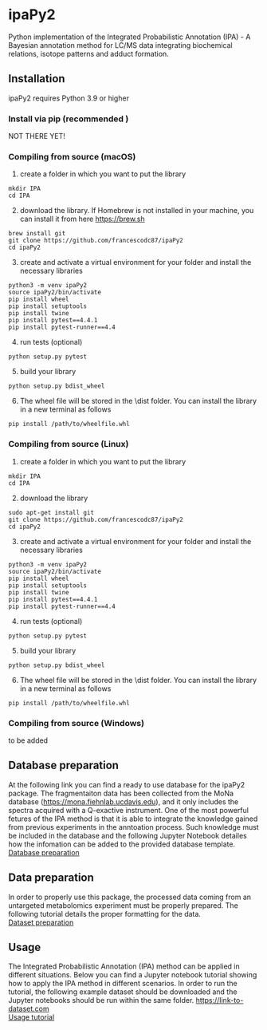 # ipaPy2
Python implementation of the Integrated Probabilistic Annotation (IPA) - A Bayesian annotation method for LC/MS data integrating biochemical relations,
isotope patterns and adduct formation.

## Installation
ipaPy2 requires Python 3.9 or higher

### Install via pip (recommended )
NOT THERE YET!

### Compiling from source (macOS)
1. create a folder in which you want to put the library
```
mkdir IPA
cd IPA
```
2. download the library. If Homebrew is not installed in your machine, you can install it from here https://brew.sh 
```
brew install git
git clone https://github.com/francescodc87/ipaPy2
cd ipaPy2
```
3. create and activate a virtual environment for your folder and install the necessary libraries
```
python3 -m venv ipaPy2
source ipaPy2/bin/activate
pip install wheel
pip install setuptools
pip install twine
pip install pytest==4.4.1
pip install pytest-runner==4.4
```
4. run tests (optional)
```
python setup.py pytest
```
5. build your library
```
python setup.py bdist_wheel
```
6. The wheel file will be stored in the \dist folder. You can install the library in a new terminal as follows
```
pip install /path/to/wheelfile.whl
```

### Compiling from source (Linux)
1. create a folder in which you want to put the library
```
mkdir IPA
cd IPA
```
2. download the library
```
sudo apt-get install git
git clone https://github.com/francescodc87/ipaPy2
cd ipaPy2
```
3. create and activate a virtual environment for your folder and install the necessary libraries
```
python3 -m venv ipaPy2
source ipaPy2/bin/activate
pip install wheel
pip install setuptools
pip install twine
pip install pytest==4.4.1
pip install pytest-runner==4.4
```
4. run tests (optional)
```
python setup.py pytest
```
5. build your library
```
python setup.py bdist_wheel
```
6. The wheel file will be stored in the \dist folder. You can install the library in a new terminal as follows
```
pip install /path/to/wheelfile.whl
```

### Compiling from source (Windows)
to be added

## Database preparation
At the following link you can find a ready to use database for the ipaPy2 package. The fragmentaiton data has been collected from the MoNa database (https://mona.fiehnlab.ucdavis.edu), and it only includes the spectra acquired with a Q-exactive instrument.
One of the most powerful fetures of the IPA method is that it is able to integrate the knowledge gained from previous experiments in the anntoation process. Such knowledge must be included in the database and the following Jupyter Notebook detailes how the infomation can be added to the provided database template.
<br />
[Database preparation](tutorials/database_preparation.ipynb)

## Data preparation
In order to properly use this package, the processed data coming from an untargeted metabolomics experiment must be properly prepared.
The following tutorial details the proper formatting for the data.
<br />
[Dataset preparation](tutorials/dataset_preparation.ipynb)

## Usage
The Integrated Probabilistic Annotation (IPA) method can be applied in different situations. Below you can find a Jupyter notebook tutorial
showing how to apply the IPA method in different scenarios.
In order to run the tutorial, the following example dataset should be downloaded and the Jupyter notebooks should be run within the same folder.
https://link-to-dataset.com
<br />
[Usage tutorial](tutorials/Usage_tutorial.ipynb)



